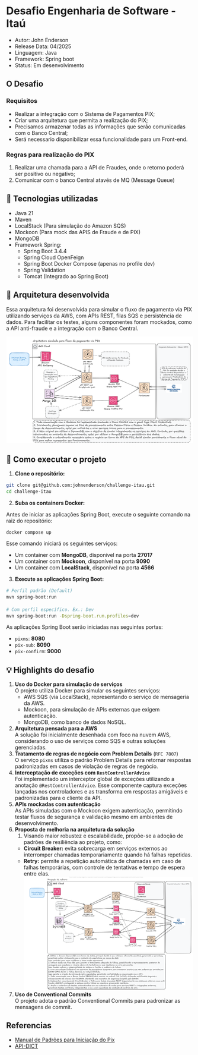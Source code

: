 # Desafio Engenharia de Software - Itaú

- Autor: John Enderson
- Release Data: 04/2025
- Linguagem: Java
- Framework: Spring boot
- Status: Em desenvolvimento

## O Desafio

### Requisitos
- Realizar a integração com o Sistema de Pagamentos PIX;
- Criar uma arquitetura que permita a realização do PIX;
- Precisamos armazenar todas as informações que serão comunicadas com o Banco Central;
- Será necessario disponibilizar essa funcionalidade para um Front-end.

### Regras para realização do PIX
1. Realizar uma chamada para a API de Fraudes, onde o retorno poderá ser positivo ou negativo;
2. Comunicar com o banco Central atavés de MQ (Message Queue)

## 🚀 Tecnologias utilizadas
- Java 21
- Maven
- LocalStack (Para simulação do Amazon SQS)
- Mockoon (Para mock das APIS de Fraude e de PIX)
- MongoDB
- Framework Spring:
  - Spring Boot 3.4.4
  - Spring Cloud OpenFeign
  - Spring Boot Docker Compose (apenas no profile dev)
  - Spring Validation
  - Tomcat (Integrado ao Spring Boot)

## 📌 Arquitetura desenvolvida

Essa arquitetura foi desenvolvida para simular o fluxo de pagamento via PIX utilizando serviços da AWS, com APIs REST, filas SQS e persistência de dados. Para facilitar os testes, alguns componentes foram mockados, como a API anti-fraude e a integração com o Banco Central.

![img.png](architecture/img.png)

## 🔧 Como executar o projeto

1. **Clone o repositório:**
```bash
git clone git@github.com:johnenderson/challenge-itau.git
cd challenge-itau
```
2. **Suba os containers Docker:**

Antes de iniciar as aplicações Spring Boot, execute o seguinte comando na raiz do repositório:
```declarative
docker compose up
```
Esse comando iniciará os seguintes serviços:
- Um container com **MongoDB**, disponível na porta **27017**
- Um container com **Mockoon**, disponível na porta **9090**
- Um container com **LocalStack**, disponível na porta **4566**

3. **Execute as aplicações Spring Boot:**

```bash
# Perfil padrão (Default)
mvn spring-boot:run

# Com perfil específico. Ex.: Dev
mvn spring-boot:run -Dspring-boot.run.profiles=dev
```
As aplicações Spring Boot serão iniciadas nas seguintes portas:
- `pixms`: **8080**
- `pix-sub`: **8090**
- `pix-confirm`: **9000**

## 💡 Highlights do desafio

1. **Uso do Docker para simulação de serviços** \
O projeto utiliza Docker para simular os seguintes serviços:
   - AWS SQS (via LocalStack), representando o serviço de mensageria da AWS.
   - Mockoon, para simulação de APIs externas que exigem autenticação.
   - MongoDB, como banco de dados NoSQL.
2. **Arquitetura pensada para a AWS** \
A solução foi inicialmente desenhada com foco na nuvem AWS, considerando o uso de serviços como SQS e outras soluções gerenciadas.
3. **Tratamento de regras de negócio com Problem Details** (`RFC 7807`) \
O serviço `pixms` utiliza o padrão Problem Details para retornar respostas padronizadas em casos de violação de regras de negócio.
4. **Interceptação de exceções com `RestControllerAdvice`** \
Foi implementado um interceptor global de exceções utilizando a anotação `@RestControllerAdvice`. Esse componente captura exceções lançadas nos controladores e as transforma em respostas amigáveis e padronizadas para o cliente da API.
5. **APIs mockadas com autenticação** \
As APIs simuladas com o Mockoon exigem autenticação, permitindo testar fluxos de segurança e validação mesmo em ambientes de desenvolvimento.
6. **Proposta de melhoria na arquitetura da solução** 
   1. Visando maior robustez e escalabilidade, propõe-se a adoção de padrões de resiliência ao projeto, como:
   - **Circuit Breaker:** evita sobrecarga em serviços externos ao interromper chamadas temporariamente quando há falhas repetidas.
   - **Retry:** permite a repetição automática de chamadas em caso de falhas temporárias, com controle de tentativas e tempo de espera entre elas.
![img.png](architecture/img2.png)
7. **Uso de Conventional Commits** \
O projeto adota o padrão Conventional Commits para padronizar as mensagens de commit.

## Referencias
 - [Manual de Padrões para Iniciaçãp do Pix](https://www.bcb.gov.br/content/estabilidadefinanceira/pix/Regulamento_Pix/II_ManualdePadroesparaIniciacaodoPix.pdf)
 - [API-DICT](https://www.bcb.gov.br/content/estabilidadefinanceira/pix/API-DICT.html)